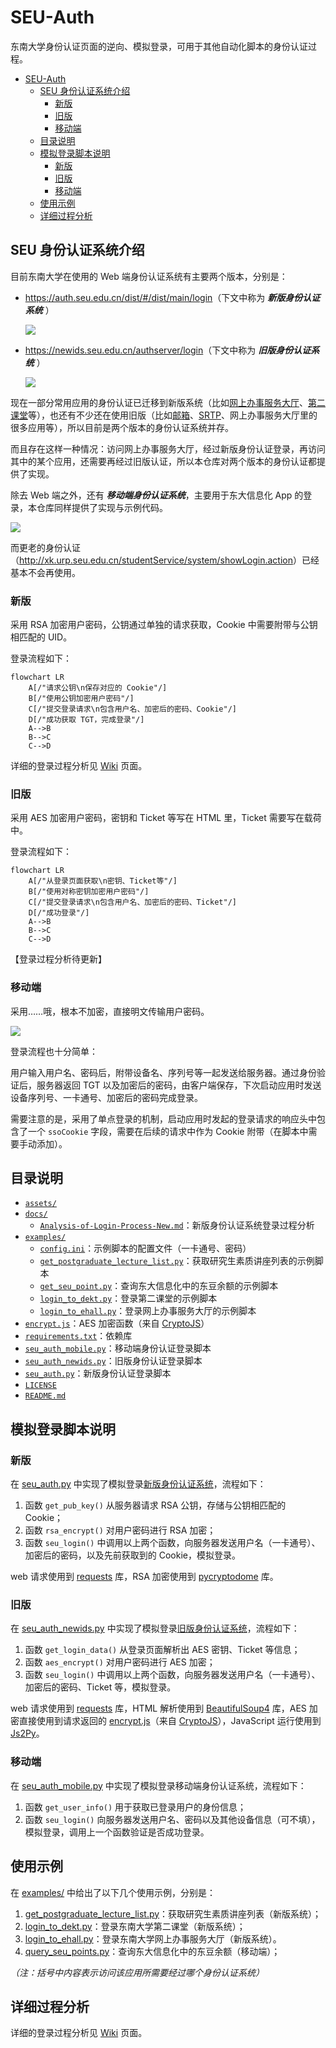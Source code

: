# SEU-Auth

东南大学身份认证页面的逆向、模拟登录，可用于其他自动化脚本的身份认证过程。

- [SEU-Auth](#seu-auth)
  - [SEU 身份认证系统介绍](#seu-身份认证系统介绍)
    - [新版](#新版)
    - [旧版](#旧版)
    - [移动端](#移动端)
  - [目录说明](#目录说明)
  - [模拟登录脚本说明](#模拟登录脚本说明)
    - [新版](#新版-1)
    - [旧版](#旧版-1)
    - [移动端](#移动端-1)
  - [使用示例](#使用示例)
  - [详细过程分析](#详细过程分析)

## SEU 身份认证系统介绍

目前东南大学在使用的 Web 端身份认证系统有主要两个版本，分别是：

- <https://auth.seu.edu.cn/dist/#/dist/main/login>（下文中称为 **_新版身份认证系统_** ）

  ![](./assets/2023-08-31-13-32-37.png)

- <https://newids.seu.edu.cn/authserver/login>（下文中称为 **_旧版身份认证系统_** ）

  ![](./assets/2023-08-31-13-35-49.png)

现在一部分常用应用的身份认证已迁移到新版系统（比如[网上办事服务大厅](http://ehall.seu.edu.cn/)、[第二课堂](http://dekt.seu.edu.cn/)等），也还有不少还在使用旧版（比如[邮箱](https://mail.seu.edu.cn/)、[SRTP](http://cxcy.seu.edu.cn/)、网上办事服务大厅里的很多应用等），所以目前是两个版本的身份认证系统并存。

而且存在这样一种情况：访问网上办事服务大厅，经过新版身份认证登录，再访问其中的某个应用，还需要再经过旧版认证，所以本仓库对两个版本的身份认证都提供了实现。

除去 Web 端之外，还有 **_移动端身份认证系统_**，主要用于东大信息化 App 的登录，本仓库同样提供了实现与示例代码。

![](./assets/2023-11-05-19-21-50.png)

而更老的身份认证（<http://xk.urp.seu.edu.cn/studentService/system/showLogin.action>）已经基本不会再使用。

### 新版

采用 RSA 加密用户密码，公钥通过单独的请求获取，Cookie 中需要附带与公钥相匹配的 UID。

登录流程如下：

```mermaid
flowchart LR
    A[/"请求公钥\n保存对应的 Cookie"/]
    B[/"使用公钥加密用户密码"/]
    C[/"提交登录请求\n包含用户名、加密后的密码、Cookie"/]
    D[/"成功获取 TGT，完成登录"/]
    A-->B
    B-->C
    C-->D
```

详细的登录过程分析见 [Wiki](https://github.com/Golevka2001/SEU-Auth/wiki/%E6%96%B0%E7%89%88%E8%BA%AB%E4%BB%BD%E8%AE%A4%E8%AF%81%E7%B3%BB%E7%BB%9F%E7%99%BB%E5%BD%95%E8%BF%87%E7%A8%8B%E5%88%86%E6%9E%90) 页面。

### 旧版

采用 AES 加密用户密码，密钥和 Ticket 等写在 HTML 里，Ticket 需要写在载荷中。

登录流程如下：

```mermaid
flowchart LR
    A[/"从登录页面获取\n密钥、Ticket等"/]
    B[/"使用对称密钥加密用户密码"/]
    C[/"提交登录请求\n包含用户名、加密后的密码、Ticket"/]
    D[/"成功登录"/]
    A-->B
    B-->C
    C-->D
```

【登录过程分析待更新】

### 移动端

采用……哦，根本不加密，直接明文传输用户密码。

![](assets/2023-11-05-19-35-53.png)

登录流程也十分简单：

用户输入用户名、密码后，附带设备名、序列号等一起发送给服务器。通过身份验证后，服务器返回 TGT 以及加密后的密码，由客户端保存，下次启动应用时发送设备序列号、一卡通号、加密后的密码完成登录。

需要注意的是，采用了单点登录的机制，启动应用时发起的登录请求的响应头中包含了一个 `ssoCookie` 字段，需要在后续的请求中作为 Cookie 附带（在脚本中需要手动添加）。

## 目录说明

- [`assets/`](./assets/)
- [`docs/`](./docs/)
  - [`Analysis-of-Login-Process-New.md`](./docs/Analysis-of-Login-Process-New.md)：新版身份认证系统登录过程分析
- [`examples/`](./examples/)
  - [`config.ini`](./examples/config.ini)：示例脚本的配置文件（一卡通号、密码）
  - [`get_postgraduate_lecture_list.py`](./examples/get_postgraduate_lecture_list.py)：获取研究生素质讲座列表的示例脚本
  - [`get_seu_point.py`](./examples/get_seu_point.py)：查询东大信息化中的东豆余额的示例脚本
  - [`login_to_dekt.py`](./examples/login_to_dekt.py)：登录第二课堂的示例脚本
  - [`login_to_ehall.py`](./examples/login_to_ehall.py)：登录网上办事服务大厅的示例脚本
- [`encrypt.js`](./encrypt.js)：AES 加密函数（来自 [CryptoJS](https://github.com/sytelus/CryptoJS)）
- [`requirements.txt`](./requirements.txt)：依赖库
- [`seu_auth_mobile.py`](./seu_auth_mobile.py)：移动端身份认证登录脚本
- [`seu_auth_newids.py`](./seu_auth_newids.py)：旧版身份认证登录脚本
- [`seu_auth.py`](./seu_auth.py)：新版身份认证登录脚本
- [`LICENSE`](./LICENSE)
- [`README.md`](./README.md)

## 模拟登录脚本说明

### 新版

在 [seu_auth.py](./seu_auth.py) 中实现了模拟登录[新版身份认证系统](https://auth.seu.edu.cn/dist/#/dist/main/login)，流程如下：

1. 函数 `get_pub_key()` 从服务器请求 RSA 公钥，存储与公钥相匹配的 Cookie；
2. 函数 `rsa_encrypt()` 对用户密码进行 RSA 加密；
3. 函数 `seu_login()` 中调用以上两个函数，向服务器发送用户名（一卡通号）、加密后的密码，以及先前获取到的 Cookie，模拟登录。

web 请求使用到 [requests](https://pypi.org/project/requests/) 库，RSA 加密使用到 [pycryptodome](https://pypi.org/project/pycryptodome/) 库。

### 旧版

在 [seu_auth_newids.py](./seu_auth_newids.py) 中实现了模拟登录[旧版身份认证系统](https://newids.seu.edu.cn/authserver/login)，流程如下：

1. 函数 `get_login_data()` 从登录页面解析出 AES 密钥、Ticket 等信息；
2. 函数 `aes_encrypt()` 对用户密码进行 AES 加密；
3. 函数 `seu_login()` 中调用以上两个函数，向服务器发送用户名（一卡通号）、加密后的密码、Ticket 等，模拟登录。

web 请求使用到 [requests](https://pypi.org/project/requests/) 库，HTML 解析使用到 [BeautifulSoup4](https://pypi.org/project/beautifulsoup4/) 库，AES 加密直接使用到请求返回的 [encrypt.js](./encrypt.js)（来自 [CryptoJS](https://github.com/sytelus/CryptoJS)），JavaScript 运行使用到 [Js2Py](https://pypi.org/project/Js2Py/)。

### 移动端

在 [seu_auth_mobile.py](./seu_auth_mobile.py) 中实现了模拟登录移动端身份认证系统，流程如下：

1. 函数 `get_user_info()` 用于获取已登录用户的身份信息；
2. 函数 `seu_login()` 向服务器发送用户名、密码以及其他设备信息（可不填），模拟登录，调用上一个函数验证是否成功登录。

## 使用示例

在 [examples/](./examples/) 中给出了以下几个使用示例，分别是：

1. [get_postgraduate_lecture_list.py](./examples/get_postgraduate_lecture_list.py)：获取研究生素质讲座列表（新版系统）；
2. [login_to_dekt.py](./examples/login_to_dekt.py)：登录东南大学第二课堂（新版系统）；
3. [login_to_ehall.py](./examples/login_to_ehall.py)：登录东南大学网上办事服务大厅（新版系统）。
4. [query_seu_points.py](./examples/query_seu_points.py)：查询东大信息化中的东豆余额（移动端）；

_（注：括号中内容表示访问该应用所需要经过哪个身份认证系统）_

## 详细过程分析

详细的登录过程分析见 [Wiki](https://github.com/Golevka2001/SEU-Auth/wiki/%E6%96%B0%E7%89%88%E8%BA%AB%E4%BB%BD%E8%AE%A4%E8%AF%81%E7%B3%BB%E7%BB%9F%E7%99%BB%E5%BD%95%E8%BF%87%E7%A8%8B%E5%88%86%E6%9E%90) 页面。
